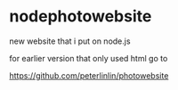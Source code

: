 # nodephotowebsite

new website that i put on node.js

for earlier version that only used html go to

https://github.com/peterlinlin/photowebsite
